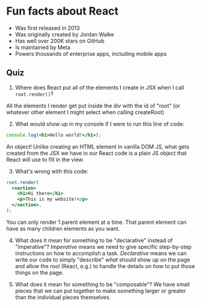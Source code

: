 # Fun facts about React

- Was first released in 2013
- Was originally created by Jordan Walke
- Has well over 200K stars on GitHub
- Is maintained by Meta
- Powers thousands of enterprise apps, including mobile apps

## Quiz

1. Where does React put all of the elements I create in JSX when I call `root.render()`?

All the elements I render get put inside the div with the id of "root"
(or whatever other element I might select when calling createRoot)

2. What would show up in my console if I were to run this line of code:

```jsx
console.log(<h1>Hello world!</h1>);
```

An object! Unlike creating an HTML element in vanilla DOM JS, what
gets created from the JSX we have in our React code is a plain JS object
that React will use to fill in the view.

3. What's wrong with this code:

```jsx
root.render(
  <section>
    <h1>Hi there</h1>
    <p>This is my website!</p>
  </section>,
);
```

You can only render 1 parent element at a time. That parent element can have
as many children elements as you want.

4. What does it mean for something to be "declarative" instead of "imperative"?
   _Imperative_ means we need to give specific step-by-step instructions on how to
   accomplish a task.
   _Declarative_ means we can write our code to simply "describe" _what_ should show up
   on the page and allow the rool (React, e.g.) to handle the details on _how_ to
   put those things on the page.

5. What does it mean for something to be "composable"?
   We have small pieces that we can put together to make something
   larger or greater than the individual pieces themselves.
